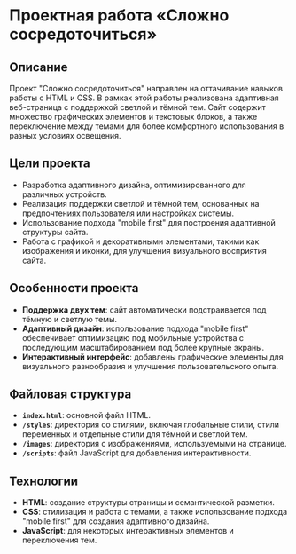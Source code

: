 # Проектная работа «Сложно сосредоточиться»

## Описание

Проект "Сложно сосредоточиться" направлен на оттачивание навыков работы с HTML и CSS. В рамках этой работы реализована адаптивная веб-страница с поддержкой светлой и тёмной тем. Сайт содержит множество графических элементов и текстовых блоков, а также переключение между темами для более комфортного использования в разных условиях освещения.

## Цели проекта

- Разработка адаптивного дизайна, оптимизированного для различных устройств.
- Реализация поддержки светлой и тёмной тем, основанных на предпочтениях пользователя или настройках системы.
- Использование подхода "mobile first" для построения адаптивной структуры сайта.
- Работа с графикой и декоративными элементами, такими как изображения и иконки, для улучшения визуального восприятия сайта.

## Особенности проекта

- **Поддержка двух тем**: сайт автоматически подстраивается под тёмную и светлую темы.
- **Адаптивный дизайн**: использование подхода "mobile first" обеспечивает оптимизацию под мобильные устройства с последующим масштабированием под более крупные экраны.
- **Интерактивный интерфейс**: добавлены графические элементы для визуального разнообразия и улучшения пользовательского опыта.

## Файловая структура

- **`index.html`**: основной файл HTML.
- **`/styles`**: директория со стилями, включая глобальные стили, стили переменных и отдельные стили для тёмной и светлой тем.
- **`/images`**: директория с изображениями, используемыми на странице.
- **`/scripts`**: файл JavaScript для добавления интерактивности.

## Технологии

- **HTML**: создание структуры страницы и семантической разметки.
- **CSS**: стилизация и работа с темами, а также использование подхода "mobile first" для создания адаптивного дизайна.
- **JavaScript**: для некоторых интерактивных элементов и переключения тем.
